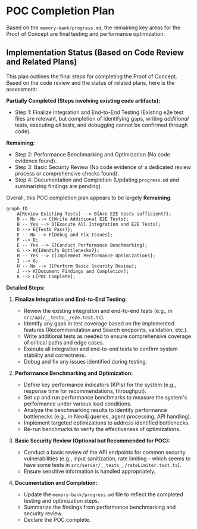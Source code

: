# POC Completion Plan

Based on the `memory-bank/progress.md`, the remaining key areas for the Proof of Concept are final testing and performance optimization.

## Implementation Status (Based on Code Review and Related Plans)

This plan outlines the final steps for completing the Proof of Concept. Based on the code review and the status of related plans, here is the assessment:

**Partially Completed (Steps involving existing code artifacts):**
- Step 1: Finalize Integration and End-to-End Testing (Existing e2e test files are relevant, but completion of identifying gaps, writing *additional* tests, executing *all* tests, and debugging cannot be confirmed through code).

**Remaining:**
- Step 2: Performance Benchmarking and Optimization (No code evidence found).
- Step 3: Basic Security Review (No code evidence of a dedicated review process or comprehensive checks found).
- Step 4: Documentation and Completion (Updating `progress.md` and summarizing findings are pending).

Overall, this POC completion plan appears to be largely **Remaining**.

```mermaid
graph TD
    A[Review Existing Tests] --> B{Are E2E tests sufficient?};
    B -- No --> C[Write Additional E2E Tests];
    B -- Yes --> D[Execute All Integration and E2E Tests];
    D --> E{Tests Pass?};
    E -- No --> F[Debug and Fix Issues];
    F --> D;
    E -- Yes --> G[Conduct Performance Benchmarking];
    G --> H{Identify Bottlenecks?};
    H -- Yes --> I[Implement Performance Optimizations];
    I --> G;
    H -- No --> J[Perform Basic Security Review];
    J --> K[Document Findings and Completion];
    K --> L[POC Complete];
```

**Detailed Steps:**

1.  **Finalize Integration and End-to-End Testing:**
    *   Review the existing integration and end-to-end tests (e.g., in `src/api/__tests__/e2e.test.ts`).
    *   Identify any gaps in test coverage based on the implemented features (Recommendation and Search endpoints, validation, etc.).
    *   Write additional tests as needed to ensure comprehensive coverage of critical paths and edge cases.
    *   Execute all integration and end-to-end tests to confirm system stability and correctness.
    *   Debug and fix any issues identified during testing.

2.  **Performance Benchmarking and Optimization:**
    *   Define key performance indicators (KPIs) for the system (e.g., response time for recommendations, throughput).
    *   Set up and run performance benchmarks to measure the system's performance under various load conditions.
    *   Analyze the benchmarking results to identify performance bottlenecks (e.g., in Neo4j queries, agent processing, API handling).
    *   Implement targeted optimizations to address identified bottlenecks.
    *   Re-run benchmarks to verify the effectiveness of optimizations.

3.  **Basic Security Review (Optional but Recommended for POC):**
    *   Conduct a basic review of the API endpoints for common security vulnerabilities (e.g., input sanitization, rate limiting - which seems to have some tests in `src/server/__tests__/rateLimiter.test.ts`).
    *   Ensure sensitive information is handled appropriately.

4.  **Documentation and Completion:**
    *   Update the `memory-bank/progress.md` file to reflect the completed testing and optimization steps.
    *   Summarize the findings from performance benchmarking and security review.
    *   Declare the POC complete.